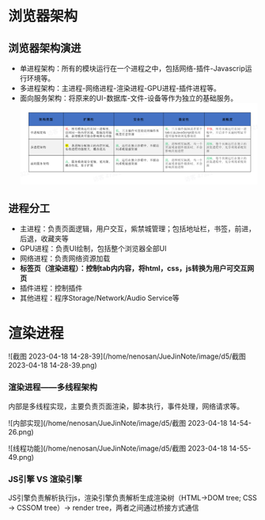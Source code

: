 # 浏览器架构
## 浏览器架构演进
* 单进程架构：所有的模块运行在一个进程之中，包括网络-插件-Javascrip运行环境等。
* 多进程架构：主进程-网络进程-渲染进程-GPU进程-插件进程等。
* 面向服务架构：将原来的UI-数据库-文件-设备等作为独立的基础服务。  
![浏览器架构对比](image/d5/截图%202023-04-18%2014-20-31.png)

## 进程分工
- 主进程：负责页面逻辑，用户交互，紫禁城管理；包括地址栏，书签，前进，后退，收藏夹等
- GPU进程：负责UI绘制，包括整个浏览器全部UI
- 网络进程：负责网络资源加载
- **标签页（渲染进程）：控制tab内内容，将html，css，js转换为用户可交互网页** 
- 插件进程：控制插件
- 其他进程：程序Storage/Network/Audio Service等

# 渲染进程
![截图 2023-04-18 14-28-39](/home/nenosan/JueJinNote/image/d5/截图 2023-04-18 14-28-39.png)

### 渲染进程——多线程架构

内部是多线程实现，主要负责页面渲染，脚本执行，事件处理，网络请求等。

![内部实现](/home/nenosan/JueJinNote/image/d5/截图 2023-04-18 14-54-26.png)

![线程功能](/home/nenosan/JueJinNote/image/d5/截图 2023-04-18 14-55-49.png)

### JS引擎 VS 渲染引擎

JS引擎负责解析执行js，渲染引擎负责解析生成渲染树（HTML->DOM tree; CSS -> CSSOM tree）-> render tree，两者之间通过桥接方式通信

